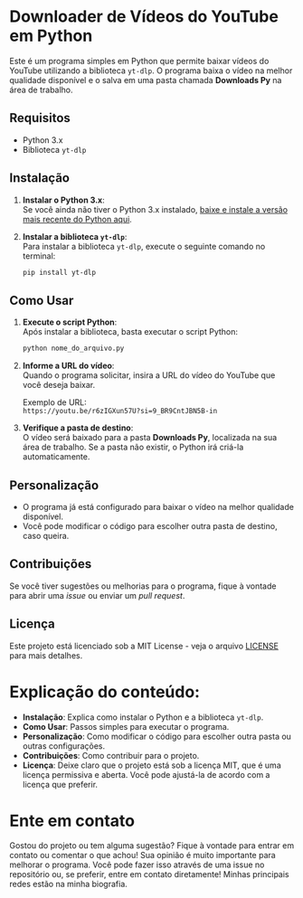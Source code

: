 # **Downloader de Vídeos do YouTube em Python**
Este é um programa simples em Python que permite baixar vídeos do YouTube utilizando a biblioteca `yt-dlp`. O programa baixa o vídeo na melhor qualidade disponível e o salva em uma pasta chamada **Downloads Py** na área de trabalho.

## Requisitos

- Python 3.x
- Biblioteca `yt-dlp`

## Instalação

1. **Instalar o Python 3.x**:  
   Se você ainda não tiver o Python 3.x instalado, [baixe e instale a versão mais recente do Python aqui](https://www.python.org/downloads/).

2. **Instalar a biblioteca `yt-dlp`**:  
   Para instalar a biblioteca `yt-dlp`, execute o seguinte comando no terminal:

   ```bash
   pip install yt-dlp
   ```

## Como Usar

1. **Execute o script Python**:  
   Após instalar a biblioteca, basta executar o script Python:

   ```bash
   python nome_do_arquivo.py
   ```

2. **Informe a URL do vídeo**:  
   Quando o programa solicitar, insira a URL do vídeo do YouTube que você deseja baixar.

   Exemplo de URL:  
   `https://youtu.be/r6zIGXun57U?si=9_BR9CntJBN5B-in`

3. **Verifique a pasta de destino**:  
   O vídeo será baixado para a pasta **Downloads Py**, localizada na sua área de trabalho. Se a pasta não existir, o Python irá criá-la automaticamente.

## Personalização

- O programa já está configurado para baixar o vídeo na melhor qualidade disponível.
- Você pode modificar o código para escolher outra pasta de destino, caso queira.

## Contribuições

Se você tiver sugestões ou melhorias para o programa, fique à vontade para abrir uma *issue* ou enviar um *pull request*.

## Licença


Este projeto está licenciado sob a MIT License - veja o arquivo [LICENSE](LICENSE) para mais detalhes.


# Explicação do conteúdo:
- **Instalação**: Explica como instalar o Python e a biblioteca `yt-dlp`.
- **Como Usar**: Passos simples para executar o programa.
- **Personalização**: Como modificar o código para escolher outra pasta ou outras configurações.
- **Contribuições**: Como contribuir para o projeto.
- **Licença**: Deixe claro que o projeto está sob a licença MIT, que é uma licença permissiva e aberta. Você pode ajustá-la de acordo com a licença que preferir.


# Ente em contato
Gostou do projeto ou tem alguma sugestão? Fique à vontade para entrar em contato ou comentar o que achou! Sua opinião é muito importante para melhorar o programa. Você pode fazer isso através de uma issue no repositório ou, se preferir, entre em contato diretamente! Minhas principais redes estão na minha biografia.